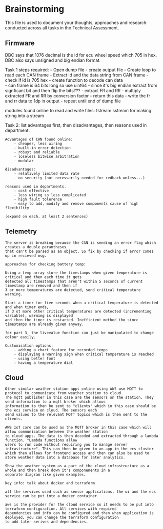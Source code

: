 # Brainstorming

This file is used to document your thoughts, approaches and research conducted across all tasks in the Technical Assessment.

## Firmware

DBC says that 1076 decimal is the id for ecu wheel speed which 705 in hex. 
DBC also says unsigned and big endian format. 

Task 1 steps required:
    - Open dump file 
    - create output file 
    - Create loop to read each CAN frame
    - Extract id and the data string from CAN frame
    - check if id is 705 hex
    - create function to decode can data    
        - can frame is 64 bits long so use uint64
        - since it's big endian extract from signficant bit and then flip the bits???
        - extract FR and RR 
        - multiply extracted FR and RR by conversion factor
        - return this data
    - write the fr and rr data to 1dp in output
    - repeat until end of dump file 

modules found online to read and write files: 
fstream 
sstream for making string into a stream 

Task 2: 
    list advantages first, then disadvantages, then reasons used in department. 

    Advantages of CAN found online:
        - cheaper, less wiring
        - built-in error detection
        - robust and reliable
        - loseless bitwise arbitration
        - modular
    
    disadvantages:
        - relatively limited data rate
        - no security (not necessarily needed for redback unless...)
    
    reasons used in departments:
        - cost effective
        - less wiring so less complicated
        - high fault tolerence
        - easy to add, modify and remove components cause of high flexibility 
        
    (expand on each. at least 2 sentences)


## Telemetry
    The server is breaking because the CAN is sending an error flag which creates a double parantheses 
    that can't be parsed as an object. So fix by checking if error comes up in recieved msg. 

    approaches for checking battery temp:

    Using a temp array store the timestamps when given temperature is critical and then each time it gets 
    detected all timestamps that aren't within 5 seconds of current timestamp are removed and then if 
    3 or more temperatures are detected, send critical temperature warning.

    Start a timer for five seconds when a critical temperature is detected and when timer ends, 
    if 3 ot more other critical temperatures are detected (incrementing variable), warning is displayed 
    and then the timer is restarted. Inefficient method tho since timestamps are already given anyway. 

    for part 3, the livevalue function can just be manipulated to change colour easily. 

    Customisation options: 
        - adding a chart feature for recorded temps
        - displaying a warning sign when critical temperature is reached
        - using better font
        - having a temperature dial 
        

## Cloud

    Other similar weather station apps online using AWS use MQTT to protocol to communicate from weather station to cloud. 
    The mqtt publisher in this case are the sensors on the station. They send information to a mqtt broker which allows
    information to then be sent to "clients" which in this case should be the ecs service on cloud. The sensors each 
    send values to the relevant MQTT topics which is then sent to the clients. 

    AWS IoT core can be used as the MQTT broker in this case which will allow communication between the weather station 
    to cloud apps. The data is then decoded and extracted through a lambda function. "Lambda functions allow 
    users to run code without requiring you to manage server infrastructure". This can then be given to an app in the ecs cluster
    which then allows for frontend access and then can also be used to store weather data into a database for later analytics. 

    Show the weather system as a part of the cloud infrastructure as a whole and then break down it's componenents in a 
    separate diagram like given examples.

    key info: talk about docker and terraform

    all the services used such as sensor applications, the ui and the ecs service can be put into a docker container.

    aws is the provider for the cloud service so it needs to be put into terraform configuration. All services with required
    dependencies and info can be configured and then when application is deployed, you can change the terraform configuration
    to add later serives and dependencies. 